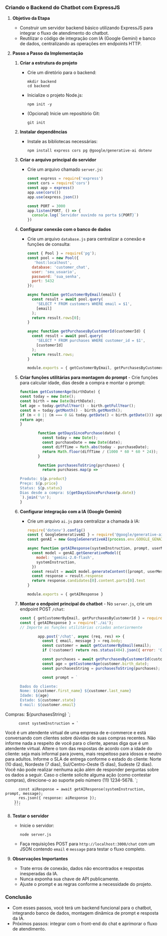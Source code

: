 ### Criando o Backend do Chatbot com ExpressJS

1.  **Objetivo da Etapa**

    - Construir um servidor backend básico utilizando ExpressJS para integrar o fluxo de atendimento do chatbot.
    - Reutilizar o código de integração com IA (Google Gemini) e banco de dados, centralizando as operações em endpoints HTTP.

2.  **Passo a Passo da Implementação**

    1.  **Criar a estrutura do projeto**

        - Crie um diretório para o backend:
          ```
          mkdir backend
          cd backend
          ```
        - Inicialize o projeto Node.js:
          ```
          npm init -y
          ```
        - (Opcional) Inicie um repositório Git:
          ```
          git init
          ```

    2.  **Instalar dependências**

        - Instale as bibliotecas necessárias:
          ```
          npm install express cors pg @google/generative-ai dotenv
          ```

    3.  **Criar o arquivo principal do servidor**

        - Crie um arquivo chamado `server.js`:

          ```js
          const express = require('express')
          const cors = require('cors')
          const app = express()
          app.use(cors())
          app.use(express.json())

          const PORT = 3000
          app.listen(PORT, () => {
            console.log(`Servidor ouvindo na porta ${PORT}`)
          })
          ```

    4.  **Configurar conexão com o banco de dados**

        - Crie um arquivo `database.js` para centralizar a conexão e funções de consulta:

          ```js
          const { Pool } = require('pg');
          const pool = new Pool({
             'host:localhost',
            database: 'customer_chat',
            user: 'seu_usuario',
            password: 'sua_senha',
            port: 5432
          });

          async function getCustomerByEmail(email) {
            const result = await pool.query(
              'SELECT * FROM customers WHERE email = $1',
              [email]
            );
            return result.rows[0];
          }

          async function getPurchasesByCustomerId(customerId) {
            const result = await pool.query(
              'SELECT * FROM purchases WHERE customer_id = $1',
              [customerId]
            );
            return result.rows;
          }

          module.exports = { getCustomerByEmail, getPurchasesByCustomerId };
          ```

    5.  **Criar funções utilitárias para montagem do prompt** - Crie funções para calcular idade, dias desde a compra e montar o prompt:
        ```js
        function getCustomerAge(birthDate) {
        const today = new Date();
        const birth = new Date(birthDate);
        let age = today.getFullYear() - birth.getFullYear();
        const m = today.getMonth() - birth.getMonth();
        if (m < 0 || (m === 0 && today.getDate() < birth.getDate())) age--;
        return age;
        }

                function getDaysSincePurchase(date) {
                  const today = new Date();
                  const purchaseDate = new Date(date);
                  const diffTime = Math.abs(today - purchaseDate);
                  return Math.floor(diffTime / (1000 * 60 * 60 * 24));
                }

                function purchasesToString(purchases) {
                  return purchases.map(p => `

        Produto: ${p.product}
        Preço: ${p.price}
        Status: ${p.status}
        Dias desde a compra: ${getDaysSincePurchase(p.date)}
        `).join('\n');
        }
        ```

    6.  **Configurar integração com a IA (Google Gemini)**

        - Crie um arquivo `ai.js` para centralizar a chamada à IA:

          ```js
          require('dotenv').config()
          const { GoogleGenerativeAI } = require('@google/generative-ai')
          const genAI = new GoogleGenerativeAI(process.env.GOOGLE_GENAI_API_KEY)

          async function getAIResponse(systemInstruction, prompt, userMessage) {
            const model = genAI.getGenerativeModel({
              model: 'gemini-2.0-flash',
              systemInstruction,
            })
            const result = await model.generateContent([prompt, userMessage])
            const response = result.response
            return response.candidates[0].content.parts[0].text
          }

          module.exports = { getAIResponse }
          ```

    7.  **Montar o endpoint principal do chatbot** - No `server.js`, crie um endpoint POST `/chat`:
        ```js
        const { getCustomerByEmail, getPurchasesByCustomerId } = require('./database');
        const { getAIResponse } = require('./ai');
        // Importe as funções utilitárias criadas anteriormente

                app.post('/chat', async (req, res) => {
                  const { email, message } = req.body;
                  const customer = await getCustomerByEmail(email);
                  if (!customer) return res.status(404).json({ error: 'Cliente não encontrado' });

                  const purchases = await getPurchasesByCustomerId(customer.id);
                  const age = getCustomerAge(customer.birth_date);
                  const purchasesString = purchasesToString(purchases);

                  const prompt = `

        Dados do cliente:
        Nome: ${customer.first_name} ${customer.last_name}
        Idade: ${age}
        Estado: ${customer.state}
        E-mail: ${customer.email}

Compras:
${purchasesString}
`;

          const systemInstruction = `

Você é um atendente virtual de uma empresa de e-commerce e está conversando com clientes sobre dúvidas de suas compras recentes.
Não informe nada a respeito de você para o cliente, apenas diga que é um atendente virtual.
Altere o tom das respostas de acordo com a idade do cliente: seja mais informal para jovens, mais respeitoso para idosos e neutro para adultos.
Informe o SLA de entrega conforme o estado do cliente: Norte (10 dias), Nordeste (7 dias), Sul/Centro-Oeste (5 dias), Sudeste (2 dias).
Você não pode realizar nenhuma ação além de responder perguntas sobre os dados a seguir.
Caso o cliente solicite alguma ação (como contestar compras), direcione-o ao suporte pelo número (11) 1234-5678.
`;

          const aiResponse = await getAIResponse(systemInstruction, prompt, message);
          res.json({ response: aiResponse });
        });
        ```

8. **Testar o servidor**

   - Inicie o servidor:
     ```
     node server.js
     ```
   - Faça requisições POST para `http://localhost:3000/chat` com um JSON contendo `email` e `message` para testar o fluxo completo.

9. **Observações Importantes**

   - Trate erros de conexão, dados não encontrados e respostas inesperadas da IA.
   - Nunca exponha sua chave de API publicamente.
   - Ajuste o prompt e as regras conforme a necessidade do projeto.

### Conclusão

- Com esses passos, você terá um backend funcional para o chatbot, integrando banco de dados, montagem dinâmica de prompt e resposta da IA.
- Próximos passos: integrar com o front-end do chat e aprimorar o fluxo de atendimento.
